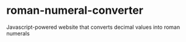 # roman-numeral-converter
Javascript-powered website that converts decimal values into roman numerals
